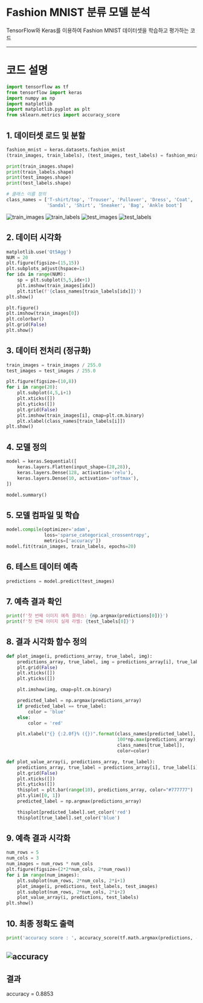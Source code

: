 # Fashion MNIST 분류 모델 분석

TensorFlow와 Keras를 이용하여 Fashion MNIST 데이터셋을 학습하고 평가하는 코드

---

# 코드 설명

```python
import tensorflow as tf
from tensorflow import keras
import numpy as np
import matplotlib
import matplotlib.pyplot as plt
from sklearn.metrics import accuracy_score
```
## 1. 데이터셋 로드 및 분할
```python
fashion_mnist = keras.datasets.fashion_mnist
(train_images, train_labels), (test_images, test_labels) = fashion_mnist.load_data()

print(train_images.shape)
print(train_labels.shape)
print(test_images.shape)
print(test_labels.shape)

# 클래스 이름 정의
class_names = ['T-shirt/top', 'Trouser', 'Pullover', 'Dress', 'Coat',
               'Sandal', 'Shirt', 'Sneaker', 'Bag', 'Ankle boot']
```
![train_images](/images/250626_train_images.png)
![train_labels](/images/250626_train_labels.png)
![test_images](/images/250626_test_images.png)
![test_labels](/images/250626_test_labels.png)

## 2. 데이터 시각화
```python
matplotlib.use('Qt5Agg')
NUM = 20
plt.figure(figsize=(15,15))
plt.subplots_adjust(hspace=1)
for idx in range(NUM):
    sp = plt.subplot(5,5,idx+1)
    plt.imshow(train_images[idx])
    plt.title(f'{class_names[train_labels[idx]]}')
plt.show()

plt.figure()
plt.imshow(train_images[0])
plt.colorbar()
plt.grid(False)
plt.show()
```
## 3. 데이터 전처리 (정규화)
```python
train_images = train_images / 255.0
test_images = test_images / 255.0

plt.figure(figsize=(10,8))
for i in range(20):
    plt.subplot(4,5,i+1)
    plt.xticks([])
    plt.yticks([])
    plt.grid(False)
    plt.imshow(train_images[i], cmap=plt.cm.binary)
    plt.xlabel(class_names[train_labels[i]])
plt.show()
```
## 4. 모델 정의
```python
model = keras.Sequential([
    keras.layers.Flatten(input_shape=(28,28)),
    keras.layers.Dense(128, activation='relu'),
    keras.layers.Dense(10, activation='softmax'),
])

model.summary()
```
## 5. 모델 컴파일 및 학습
```python
model.compile(optimizer='adam',
              loss='sparse_categorical_crossentropy',
              metrics=['accuracy'])
model.fit(train_images, train_labels, epochs=20)
```
## 6. 테스트 데이터 예측
```python
predictions = model.predict(test_images)
```
## 7. 예측 결과 확인
```python
print(f'첫 번째 이미지 예측 클래스: {np.argmax(predictions[0])}')
print(f'첫 번째 이미지 실제 라벨: {test_labels[0]}')
```
## 8. 결과 시각화 함수 정의
```python
def plot_image(i, predictions_array, true_label, img):
    predictions_array, true_label, img = predictions_array[i], true_label[i], img[i]
    plt.grid(False)
    plt.xticks([])
    plt.yticks([])

    plt.imshow(img, cmap=plt.cm.binary)

    predicted_label = np.argmax(predictions_array)
    if predicted_label == true_label:
        color = 'blue'
    else:
        color = 'red'

    plt.xlabel("{} {:2.0f}% ({})".format(class_names[predicted_label],
                                         100*np.max(predictions_array),
                                         class_names[true_label]),
                                         color=color)

def plot_value_array(i, predictions_array, true_label):
    predictions_array, true_label = predictions_array[i], true_label[i]
    plt.grid(False)
    plt.xticks([])
    plt.yticks([])
    thisplot = plt.bar(range(10), predictions_array, color="#777777")
    plt.ylim([0, 1])
    predicted_label = np.argmax(predictions_array)

    thisplot[predicted_label].set_color('red')
    thisplot[true_label].set_color('blue')
```
## 9. 예측 결과 시각화
```python
num_rows = 5
num_cols = 3
num_images = num_rows * num_cols
plt.figure(figsize=(2*2*num_cols, 2*num_rows))
for i in range(num_images):
    plt.subplot(num_rows, 2*num_cols, 2*i+1)
    plot_image(i, predictions, test_labels, test_images)
    plt.subplot(num_rows, 2*num_cols, 2*i+2)
    plot_value_array(i, predictions, test_labels)
plt.show()
```
## 10. 최종 정확도 출력
```python
print('accuracy score : ', accuracy_score(tf.math.argmax(predictions, -1), test_labels))
```
![accuracy](/images/250626_accuracy.png)
---

## 결과
accuracy = 0.8853

